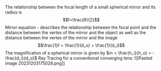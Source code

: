 The relationship between the focal length of a small spherical mirror and its radius is
$$f=\frac{R}{2}$$
Mirror equation - describes the relationship between the focal point and the distance between the vertex of the mirror and the object as well as the distance between the vertex of the mirror and the image
$$\frac{1}f = \frac{1}{d_o} + \frac{1}{d_i}$$
The magnification of a spherical mirror is given by $m = \frac{h_i}{h_o} = -\frac{d_i}{d_o}$
Ray Tracing for a conventional converging lens:
![[Pasted image 20231203175028.png]]